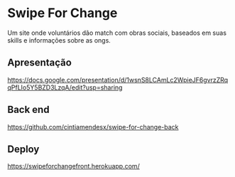 
# Swipe For Change

Um site onde voluntários dão match 
com obras sociais, baseados em suas skills e informações sobre as ongs.


## Apresentação
https://docs.google.com/presentation/d/1wsnS8LCAmLc2WpieJF6gvrzZRqqPfLIo5Y5BZD3LzqA/edit?usp=sharing

## Back end
https://github.com/cintiamendesx/swipe-for-change-back

## Deploy
https://swipeforchangefront.herokuapp.com/

